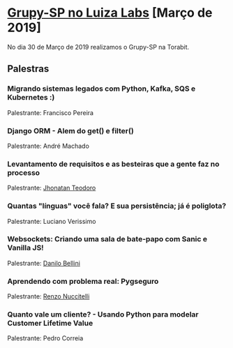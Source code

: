 # [Grupy-SP no Luiza Labs][0] [Março de 2019]

No dia 30 de Março de 2019 realizamos o Grupy-SP na Torabit.


## Palestras

### Migrando sistemas legados com Python, Kafka, SQS e Kubernetes :)

Palestrante: Francisco Pereira

### Django ORM - Alem do get() e filter()

Palestrante: André Machado

### Levantamento de requisitos e as besteiras que a gente faz no processo

Palestrante: [Jhonatan Teodoro](https://github.com/jhonatanlteodoro)

### Quantas "línguas" você fala? E sua persistência; já é poliglota?

Palestrante: Luciano Verissimo

### Websockets: Criando uma sala de bate-papo com Sanic e Vanilla JS!

Palestrante: [Danilo Bellini](https://github.com/danilobellini)

### Aprendendo com problema real: Pygseguro

Palestrante: [Renzo Nuccitelli](https://github.com/renzon)

### Quanto vale um cliente? - Usando Python para modelar Customer Lifetime Value

Palestrante: Pedro Correia



[0]: https://www.meetup.com/pt-BR/Grupy-SP/events/259342871/
